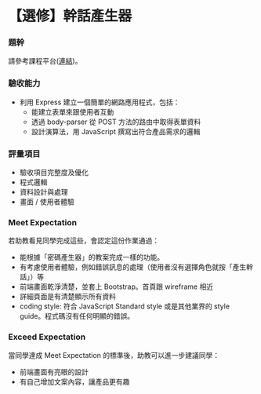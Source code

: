 # 【選修】幹話產生器

### 題幹
請參考課程平台([連結](https://lighthouse.alphacamp.co/courses/42/assignments/1032))。

### 驗收能力
* 利用 Express 建立一個簡單的網路應用程式，包括：
  * 能建立表單來跟使用者互動
  * 透過 body-parser 從 POST 方法的路由中取得表單資料
  * 設計演算法，用 JavaScript 撰寫出符合產品需求的邏輯
### 評量項目
* 驗收項目完整度及優化
* 程式邏輯
* 資料設計與處理
* 畫面 / 使用者體驗
### Meet Expectation
若助教看見同學完成這些，會認定這份作業通過：
* 能根據「密碼產生器」的教案完成一樣的功能。
* 有考慮使用者體驗，例如錯誤訊息的處理（使用者沒有選擇角色就按「產生幹話」）等
* 前端畫面乾淨清楚，並套上 Bootstrap。首頁跟 wireframe 相近
* 詳細頁面是有清楚顯示所有資料
* coding style: 符合 JavaScript Standard style 或是其他業界的 style guide。程式碼沒有任何明顯的錯誤。
### Exceed Expectation
當同學達成 Meet Expectation 的標準後，助教可以進一步建議同學：
* 前端畫面有亮眼的設計
* 有自己增加文案內容，讓產品更有趣